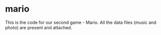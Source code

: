 # mario

This is the code for our second game - Mario. 
All the data files (music and photo) are present and attached. 
